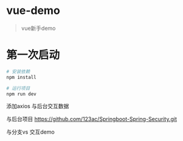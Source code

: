 # vue-demo

> vue新手demo

# 第一次启动

``` bash
# 安装依赖
npm install

# 运行项目
npm run dev

```
添加axios 与后台交互数据

与后台项目 https://github.com/123ac/Springboot-Spring-Security.git

与分支vs 交互demo


